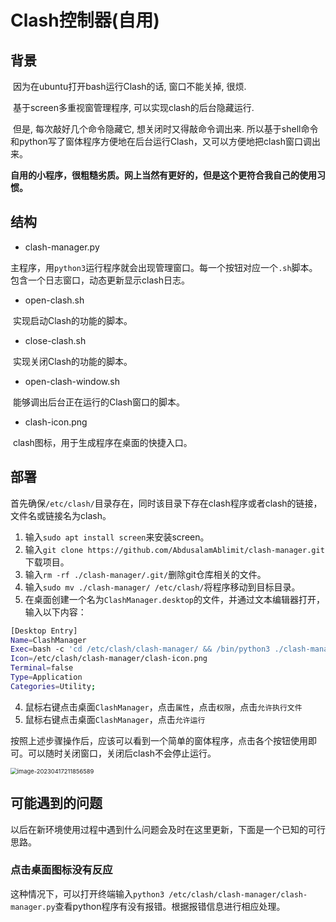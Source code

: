 # Clash控制器(自用)

## 背景

​		因为在ubuntu打开bash运行Clash的话, 窗口不能关掉, 很烦.

​		基于screen多重视窗管理程序, 可以实现clash的后台隐藏运行.

​		但是, 每次敲好几个命令隐藏它, 想关闭时又得敲命令调出来. 所以基于shell命令和python写了窗体程序方便地在后台运行Clash，又可以方便地把clash窗口调出来。

​		**自用的小程序，很粗糙劣质。网上当然有更好的，但是这个更符合我自己的使用习惯。**

## 结构

- clash-manager.py

​		主程序，用`python3`运行程序就会出现管理窗口。每一个按钮对应一个`.sh`脚本。包含一个日志窗口，动态更新显示clash日志。

- open-clash.sh

​		实现启动Clash的功能的脚本。

- close-clash.sh

​		实现关闭Clash的功能的脚本。

- open-clash-window.sh

​		能够调出后台正在运行的Clash窗口的脚本。

- clash-icon.png

​		clash图标，用于生成程序在桌面的快捷入口。

## 部署

​		首先确保`/etc/clash/`目录存在，同时该目录下存在clash程序或者clash的链接，文件名或链接名为clash。

1. 输入`sudo apt install screen`来安装screen。
2. 输入`git clone https://github.com/AbdusalamAblimit/clash-manager.git`下载项目。
3. 输入`rm -rf ./clash-manager/.git/`删除git仓库相关的文件。
4. 输入`sudo mv ./clash-manager/ /etc/clash/`将程序移动到目标目录。
5. 在桌面创建一个名为`ClashManager.desktop`的文件，并通过文本编辑器打开，输入以下内容：

```bash
[Desktop Entry]
Name=ClashManager
Exec=bash -c 'cd /etc/clash/clash-manager/ && /bin/python3 ./clash-manager.py'
Icon=/etc/clash/clash-manager/clash-icon.png
Terminal=false
Type=Application
Categories=Utility;
```

4. 鼠标右键点击桌面`ClashManager`，点击`属性`，点击`权限`，点击`允许执行文件`
5. 鼠标右键点击桌面`ClashManager`，点击`允许运行`

​		按照上述步骤操作后，应该可以看到一个简单的窗体程序，点击各个按钮使用即可。可以随时关闭窗口，关闭后clash不会停止运行。

<img src="https://abdusalam-typora.oss-cn-beijing.aliyuncs.com/img-for-typora/image-20230417211856589.png" alt="image-20230417211856589" style="zoom: 67%;" />

## 可能遇到的问题

​		以后在新环境使用过程中遇到什么问题会及时在这里更新，下面是一个已知的可行思路。

### 点击桌面图标没有反应

​		这种情况下，可以打开终端输入`python3 /etc/clash/clash-manager/clash-manager.py`查看python程序有没有报错。根据报错信息进行相应处理。

